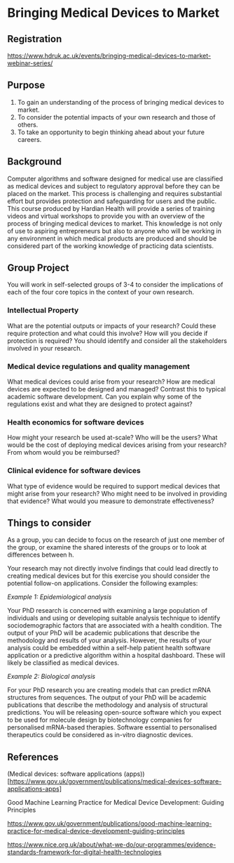 # Bringing Medical Devices to Market

## Registration

https://www.hdruk.ac.uk/events/bringing-medical-devices-to-market-webinar-series/

## Purpose

1.	To gain an understanding of the process of bringing medical devices to market.
2.	To consider the potential impacts of your own research and those of others.
3.	To take an opportunity to begin thinking ahead about your future careers.
 
## Background
 
Computer algorithms and software designed for medical use are classified as medical devices and subject to regulatory approval before they can be placed on the market. This process is challenging and requires substantial effort but provides protection and safeguarding for users and the public. This course produced by Hardian Health will provide a series of training videos and virtual workshops to provide you with an overview of the process of bringing medical devices to market. This knowledge is not only of use to aspiring entrepreneurs but also to anyone who will be working in any environment in which medical products are produced and should be considered part of the working knowledge of practicing data scientists.

## Group Project
 
You will work in self-selected groups of 3-4 to consider the implications of each of the four core topics in the context of your own research.

### Intellectual Property 

What are the potential outputs or impacts of your research? Could these require protection and what could this involve? How will you decide if protection is required? You should identify and consider all the stakeholders involved in your research. 

### Medical device regulations and quality management 

What medical devices could arise from your research? How are medical devices are expected to be designed and managed? Contrast this to typical academic software development. Can you explain why some of the regulations exist and what they are designed to protect against?

### Health economics for software devices 

How might your research be used at-scale? Who will be the users? What would be the cost of deploying medical devices arising from your research? From whom would you be reimbursed?

### Clinical evidence for software devices 

What type of evidence would be required to support medical devices that might arise from your research? Who might need to be involved in providing that evidence? What would you measure to demonstrate effectiveness?

## Things to consider

As a group, you can decide to focus on the research of just one member of the group, or examine the shared interests of the groups or to look at differences between h.

Your research may not directly involve findings that could lead directly to creating medical devices but for this exercise you should consider the potential follow-on applications. Consider the following examples:

*Example 1: Epidemiological analysis*

Your PhD research is concerned with examining a large population of individuals and using or developing suitable analysis technique to identify sociodemographic factors that are associated with a health condition. The output of your PhD will be academic publications that describe the methodology and results of your analysis. However, the results of your analysis could be embedded within a self-help patient health software application or a predictive algorithm within a hospital dashboard. These will likely be classified as medical devices.

*Example 2: Biological analysis*

For your PhD research you are creating models that can predict mRNA structures from sequences. The output of your PhD will be academic publications that describe the methodology and analysis of structural predictions. You will be releasing open-source software which you expect to be used for molecule design by biotechnology companies for personalised mRNA-based therapies. Software essential to personalised therapeutics could be considered as in-vitro diagnostic devices.

## References

(Medical devices: software applications (apps))[https://www.gov.uk/government/publications/medical-devices-software-applications-apps]



Good Machine Learning Practice for Medical Device Development: Guiding Principles

https://www.gov.uk/government/publications/good-machine-learning-practice-for-medical-device-development-guiding-principles

https://www.nice.org.uk/about/what-we-do/our-programmes/evidence-standards-framework-for-digital-health-technologies




